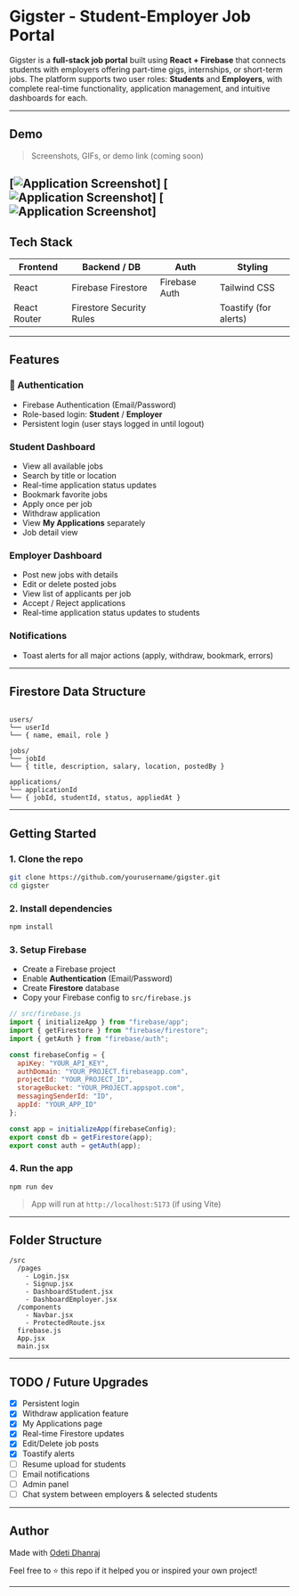 
# Gigster - Student-Employer Job Portal

Gigster is a **full-stack job portal** built using **React + Firebase** that connects students with employers offering part-time gigs, internships, or short-term jobs. The platform supports two user roles: **Students** and **Employers**, with complete real-time functionality, application management, and intuitive dashboards for each.

---

##  Demo

> Screenshots, GIFs, or demo link (coming soon)

[![Application Screenshot](https://github.com/Dhanraj200547/Gigster/Project/Images/home.png?raw=true)]
[![Application Screenshot](https://github.com/Dhanraj200547/Gigster/Project/Images/signup.png?raw=true)]
[![Application Screenshot](https://github.com/Dhanraj200547/Gigster/Project/Images/Login.png?raw=true)]
---

##  Tech Stack

| Frontend       | Backend / DB      | Auth            | Styling        |
|----------------|-------------------|------------------|----------------|
| React          | Firebase Firestore | Firebase Auth    | Tailwind CSS   |
| React Router   | Firestore Security Rules |               | Toastify (for alerts) |

---

##  Features

### 👥 Authentication
- Firebase Authentication (Email/Password)
- Role-based login: **Student** / **Employer**
- Persistent login (user stays logged in until logout)

###  Student Dashboard
- View all available jobs
- Search by title or location
- Real-time application status updates
- Bookmark favorite jobs
- Apply once per job
- Withdraw application
- View **My Applications** separately
- Job detail view

###  Employer Dashboard
- Post new jobs with details
- Edit or delete posted jobs
- View list of applicants per job
- Accept / Reject applications
- Real-time application status updates to students

###  Notifications
- Toast alerts for all major actions (apply, withdraw, bookmark, errors)

---

##  Firestore Data Structure

```

users/
└── userId
└── { name, email, role }

jobs/
└── jobId
└── { title, description, salary, location, postedBy }

applications/
└── applicationId
└── { jobId, studentId, status, appliedAt }

````

---

##  Getting Started

### 1. Clone the repo

```bash
git clone https://github.com/yourusername/gigster.git
cd gigster
````

### 2. Install dependencies

```bash
npm install
```

### 3. Setup Firebase

* Create a Firebase project
* Enable **Authentication** (Email/Password)
* Create **Firestore** database
* Copy your Firebase config to `src/firebase.js`

```js
// src/firebase.js
import { initializeApp } from "firebase/app";
import { getFirestore } from "firebase/firestore";
import { getAuth } from "firebase/auth";

const firebaseConfig = {
  apiKey: "YOUR_API_KEY",
  authDomain: "YOUR_PROJECT.firebaseapp.com",
  projectId: "YOUR_PROJECT_ID",
  storageBucket: "YOUR_PROJECT.appspot.com",
  messagingSenderId: "ID",
  appId: "YOUR_APP_ID"
};

const app = initializeApp(firebaseConfig);
export const db = getFirestore(app);
export const auth = getAuth(app);
```

### 4. Run the app

```bash
npm run dev
```

> App will run at `http://localhost:5173` (if using Vite)

---

##  Folder Structure

```
/src
  /pages
    - Login.jsx
    - Signup.jsx
    - DashboardStudent.jsx
    - DashboardEmployer.jsx
  /components
    - Navbar.jsx
    - ProtectedRoute.jsx
  firebase.js
  App.jsx
  main.jsx
```

---

##  TODO / Future Upgrades

* [x] Persistent login
* [x] Withdraw application feature
* [x] My Applications page
* [x] Real-time Firestore updates
* [x] Edit/Delete job posts
* [x] Toastify alerts
* [ ] Resume upload for students
* [ ] Email notifications
* [ ] Admin panel
* [ ] Chat system between employers & selected students

---

##  Author

Made with [Odeti Dhanraj](https://github.com/Dhanraj200547/Gigster)

Feel free to ⭐ this repo if it helped you or inspired your own project!

---

